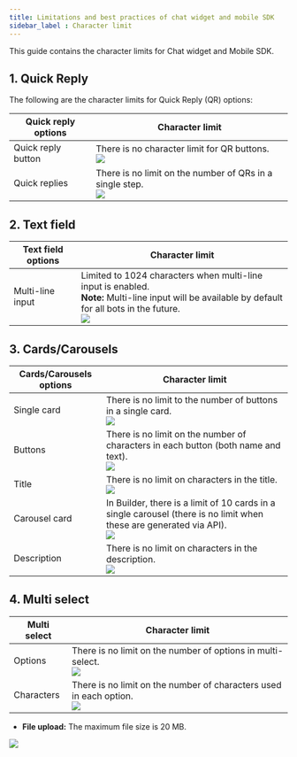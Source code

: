 ```yaml
---
title: Limitations and best practices of chat widget and mobile SDK
sidebar_label : Character limit
---
```


This guide contains the character limits for Chat widget and Mobile SDK. 

## 1. Quick Reply

The following are the character limits for Quick Reply (QR) options:

| Quick reply options | Character limit |
|---------------------|-----------------|
| Quick reply button | There is no character limit for QR buttons. <br/> ![](https://i.imgur.com/yfpMZ8A.png)|
| Quick replies | There is no limit on the number of QRs in a single step.<br/> ![](https://i.imgur.com/Vc0cGwp.png)|

## 2. Text field

| Text field options | Character limit |
|---------------------|-----------------|
| Multi-line input | Limited to 1024 characters when multi-line input is enabled. <br/> **Note:** Multi-line input will be available by default for all bots in the future. <br/> ![](https://i.imgur.com/71kBK9G.png) |

## 3. Cards/Carousels

| Cards/Carousels options | Character limit |
|---------------------|-----------------|
| Single card | There is no limit to the number of buttons in a single card.<br/> ![](https://i.imgur.com/3fXaiTl.png) |
| Buttons | There is no limit on the number of characters in each button (both name and text). <br/> ![](https://i.imgur.com/71iF98f.png) |
| Title | There is no limit on characters in the title. <br/> ![](https://i.imgur.com/nGUyyl2.png) |
| Carousel card | In Builder, there is a limit of 10 cards in a single carousel (there is no limit when these are generated via API).<br/> ![](https://i.imgur.com/TQdMKle.png)  |
| Description | There is no limit on characters in the description. <br/> ![](https://i.imgur.com/J7EgmYI.png) | 

## 4. Multi select

| Multi select | Character limit |
|---------------------|-----------------|
| Options  | There is no limit on the number of options in multi-select. <br/> ![](https://i.imgur.com/1FYME6a.png) |
| Characters | There is no limit on the number of characters used in each option. <br/> ![](https://i.imgur.com/vftSXEI.png)|

 
* **File upload:** The maximum file size is 20 MB.

![](https://i.imgur.com/5IDxuam.jpg)

 
 


